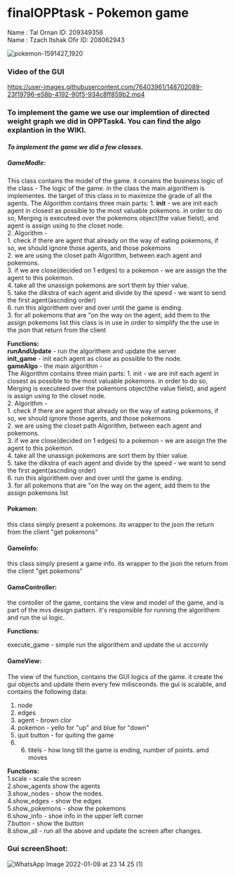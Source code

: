 # finalOPPtask - Pokemon game

Name : Tal Ornan ID: 209349356<br />
Name : Tzach Itshak Ofir ID: 208062943<br />


![pokemon-1591427_1920](https://user-images.githubusercontent.com/76403961/148697885-be26bf80-4612-46c3-9d91-225fc1206909.jpg)

### ****Video of the GUI****
https://user-images.githubusercontent.com/76403961/148702089-23f19796-e58b-4192-90f5-934c8ff859b2.mp4

### ****To implement the game we use our implemtion of directed weight graph we did in OPPTask4. You can find the algo explantion in the WIKI.****
 
#### *****To implement the game we did a few classes.*****

##### ****GameModle:****
This class contains the model of the game. it conains the business logic of the class - 
        The logic of the game. in the class the main algorithem is implementes. the target of this class in to maximize
        the grade of all the agents.
        The  Algorithm contains three main parts:
            1. ******init****** - we are init each agent in closest as possible to the most valuable pokemons. in order to do so,
            Merging is executeed over the pokemons object(the value fielst), and agent is assign using to the closet node.<br />
            2.  Algorithm -<br />
                1. check if there are agent that already on the way of eating pokemons, if so, we should ignore those agents, and those pokemons<br />
                2. we are using the closet path  Algorithm, between each agent and pokemons.<br />
                3. if we are close(decided on 1 edges) to a pokemon - we are assign the the agent to this pokemon.<br />
                4. take all the unassign pokemons are sort them by thier value.<br />
                5. take the dikstra of each agent and divide by the speed - we want to send the first agent(ascnding order)<br />
                6. run this algorithem over and over until the game is ending.<br />
            3. for all pokemons that are "on the way on the agent, add them to the assign pokemons list
        this class is in use in order to simplify the the use in the json that return from the client


**Functions:**<br />
******runAndUpdate****** - run the algorithem and update the server<br />
******init_game****** - init each agent as close as possible to the node.<br />
******gameAlgo****** - the main algorithm -<br /> 
        The Algorithm contains three main parts:
            1. init - we are init each agent in closest as possible to the most valuable pokemons. in order to do so,
            Merging is executeed over the pokemons object(the value fielst), and agent is assign using to the closet node.<br />
            2.  Algorithm -<br />
                1. check if there are agent that already on the way of eating pokemons, if so, we should ignore those agents, and those pokemons<br />
                2. we are using the closet path  Algorithm, between each agent and pokemons.<br />
                3. if we are close(decided on 1 edges) to a pokemon - we are assign the the agent to this pokemon.<br />
                4. take all the unassign pokemons are sort them by thier value.<br />
                5. take the dikstra of each agent and divide by the speed - we want to send the first agent(ascnding order)<br />
                6. run this algorithem over and over until the game is ending.<br />
            3. for all pokemons that are "on the way on the agent, add them to the assign pokemons list<br />


#### ****Pokamon:**** 
this class simply present a pokemons. its wrapper to the json the return from the client "get pokemons"

#### ****GameInfo:****
this class simply present a game info. its wrapper to the json the return from the client "get pokemons"

#### ****GameController:****
the contoller of the game, contains the view and model of the game, and is part of the mvs design pattern.
it's responsible for running the algorithem and run the ui logic.

**Functions:**<br />

execute_game - simple run the algorithem and update the ui accornly 


#### ****GameView:****
The view of the function, contains the GUI logics of the game.
it create the gui objects and update them every few milisceonds.
the gui is scalable, and contains the following data:<br />
1. node<br />
2. edges<br />
3. agent - brown clor<br />
4. pokemon - yello for "up" and blue for "down"<br />
5. quit button - for quiting the game<br />
6. 6. titels - how long till the game is ending, number of points. amd moves<br />


**Functions:**<br />
1.scale - scale the screen <br />
2.show_agents show the agents<br /> 
3.show_nodes - show the nodes.<br />
4.show_edges - show the edges<br />
5.show_pokemons - show the pokemons<br />
6.show_info - shoe info in the upper left corner<br />
7.button - show the button <br />
8.show_all - run all the above and update the screen after changes.<br />

### ****Gui screenShoot:****

![WhatsApp Image 2022-01-09 at 23 14 25 (1)](https://user-images.githubusercontent.com/76403961/148701856-8d1e608a-d696-42a7-9c7d-1097c8da2455.jpeg)


